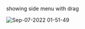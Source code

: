 showing side menu with drag

![Sep-07-2022 01-51-49](https://user-images.githubusercontent.com/69841333/188694380-10013449-42de-4c69-b171-29514fe5cd6c.gif)
